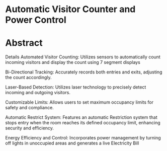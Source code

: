 # Automatic Visitor Counter and Power Control
# Abstract
Details
Automated Visitor Counting: Utilizes sensors to automatically count incoming visitors and display the count using 7 segment displays

Bi-Directional Tracking: Accurately records both entries and exits, adjusting the count accordingly.

Laser-Based Detection: Utilizes laser technology to precisely detect incoming and outgoing visitors.

Customizable Limits: Allows users to set maximum occupancy limits for safety and compliance.

Automatic Restrict System: Features an automatic Restriction system that stops entry when the room reaches its defined occupancy limit, enhancing security and efficiency.

Energy Efficiency and Control: Incorporates power management by turning off lights in unoccupied areas and generates a live Electricity Bill

